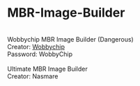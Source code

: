 # MBR-Image-Builder
<br /> Wobbychip MBR Image Builder (Dangerous)
<br /> Creator: [Wobbychip](https://github.com/WobbyChip)
<br /> Password: WobbyChip
<br />
<br /> Ultimate MBR Image Builder
<br /> Creator: Nasmare
